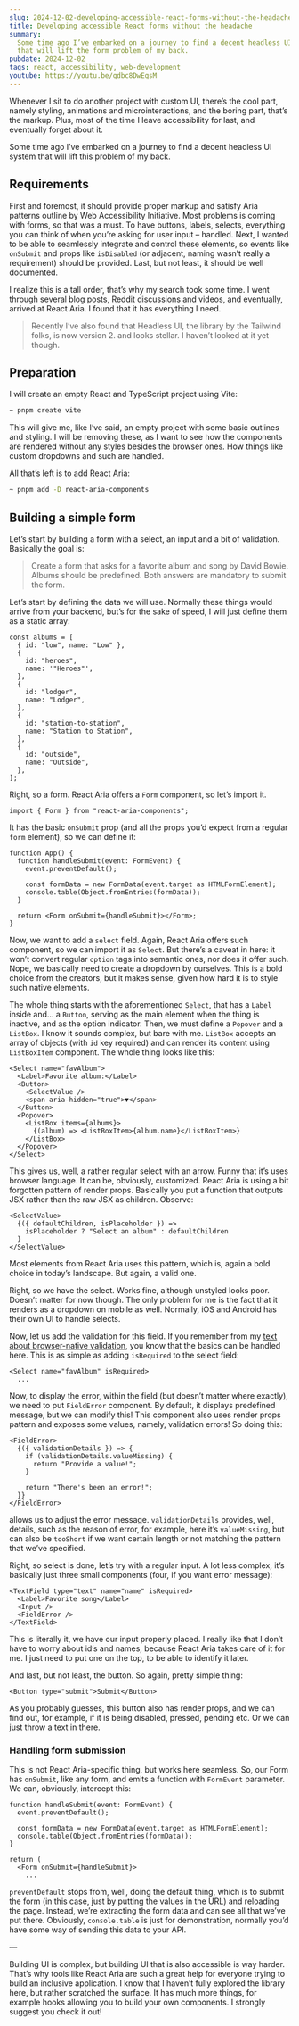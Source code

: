 ```yaml
---
slug: 2024-12-02-developing-accessible-react-forms-without-the-headache
title: Developing accessible React forms without the headache
summary:
  Some time ago I’ve embarked on a journey to find a decent headless UI system
  that will lift the form problem of my back.
pubdate: 2024-12-02
tags: react, accessibility, web-development
youtube: https://youtu.be/qdbc8DwEqsM
---
```


Whenever I sit to do another project with custom UI, there’s the cool part,
namely styling, animations and microinteractions, and the boring part, that’s
the markup. Plus, most of the time I leave accessibility for last, and
eventually forget about it.

Some time ago I’ve embarked on a journey to find a decent headless UI system
that will lift this problem of my back.

## Requirements

First and foremost, it should provide proper markup and satisfy Aria patterns
outline by Web Accessibility Initiative. Most problems is coming with forms, so
that was a must. To have buttons, labels, selects, everything you can think of
when you’re asking for user input – handled. Next, I wanted to be able to
seamlessly integrate and control these elements, so events like `onSubmit` and
props like `isDisabled` (or adjacent, naming wasn’t really a requirement) should
be provided. Last, but not least, it should be well documented.

I realize this is a tall order, that’s why my search took some time. I went
through several blog posts, Reddit discussions and videos, and eventually,
arrived at React Aria. I found that it has everything I need.

> Recently I’ve also found that Headless UI, the library by the Tailwind folks,
> is now version 2. and looks stellar. I haven’t looked at it yet though.

## Preparation

I will create an empty React and TypeScript project using Vite:

```bash
~ pnpm create vite
```

This will give me, like I’ve said, an empty project with some basic outlines and
styling. I will be removing these, as I want to see how the components are
rendered without any styles besides the browser ones. How things like custom
dropdowns and such are handled.

All that’s left is to add React Aria:

```bash
~ pnpm add -D react-aria-components
```

## Building a simple form

Let’s start by building a form with a select, an input and a bit of validation.
Basically the goal is:

> Create a form that asks for a favorite album and song by David Bowie. Albums
> should be predefined. Both answers are mandatory to submit the form.

Let’s start by defining the data we will use. Normally these things would arrive
from your backend, but’s for the sake of speed, I will just define them as a
static array:

```tsx
const albums = [
  { id: "low", name: "Low" },
  {
    id: "heroes",
    name: '"Heroes"',
  },
  {
    id: "lodger",
    name: "Lodger",
  },
  {
    id: "station-to-station",
    name: "Station to Station",
  },
  {
    id: "outside",
    name: "Outside",
  },
];
```

Right, so a form. React Aria offers a `Form` component, so let’s import it.

```tsx
import { Form } from "react-aria-components";
```

It has the basic `onSubmit` prop (and all the props you’d expect from a regular
`form` element), so we can define it:

```tsx
function App() {
  function handleSubmit(event: FormEvent) {
    event.preventDefault();

    const formData = new FormData(event.target as HTMLFormElement);
    console.table(Object.fromEntries(formData));
  }

  return <Form onSubmit={handleSubmit}></Form>;
}
```

Now, we want to add a `select` field. Again, React Aria offers such component,
so we can import it as `Select`. But there’s a caveat in here: it won’t convert
regular `option` tags into semantic ones, nor does it offer such. Nope, we
basically need to create a dropdown by ourselves. This is a bold choice from the
creators, but it makes sense, given how hard it is to style such native
elements.

The whole thing starts with the aforementioned `Select`, that has a `Label`
inside and… a `Button`, serving as the main element when the thing is inactive,
and as the option indicator. Then, we must define a `Popover` and a `ListBox`. I
know it sounds complex, but bare with me. `ListBox` accepts an array of objects
(with `id` key required) and can render its content using `ListBoxItem`
component. The whole thing looks like this:

```tsx
<Select name="favAlbum">
  <Label>Favorite album:</Label>
  <Button>
    <SelectValue />
    <span aria-hidden="true">▼</span>
  </Button>
  <Popover>
    <ListBox items={albums}>
      {(album) => <ListBoxItem>{album.name}</ListBoxItem>}
    </ListBox>
  </Popover>
</Select>
```

This gives us, well, a rather regular select with an arrow. Funny that it’s uses
browser language. It can be, obviously, customized. React Aria is using a bit
forgotten pattern of render props. Basically you put a function that outputs JSX
rather than the raw JSX as children. Observe:

```tsx
<SelectValue>
  {({ defaultChildren, isPlaceholder }) =>
    isPlaceholder ? "Select an album" : defaultChildren
  }
</SelectValue>
```

Most elements from React Aria uses this pattern, which is, again a bold choice
in today’s landscape. But again, a valid one.

Right, so we have the select. Works fine, although unstyled looks poor. Doesn’t
matter for now though. The only problem for me is the fact that it renders as a
dropdown on mobile as well. Normally, iOS and Android has their own UI to handle
selects.

Now, let us add the validation for this field. If you remember from my
[text about browser-native validation](https://buszewski.studio/writings/2024-10-14-form-validation-in-the-browser/),
you know that the basics can be handled here. This is as simple as adding
`isRequired` to the select field:

```tsx
<Select name="favAlbum" isRequired>
  ...
```

Now, to display the error, within the field (but doesn’t matter where exactly),
we need to put `FieldError` component. By default, it displays predefined
message, but we can modify this! This component also uses render props pattern
and exposes some values, namely, validation errors! So doing this:

```tsx
<FieldError>
  {({ validationDetails }) => {
    if (validationDetails.valueMissing) {
      return "Provide a value!";
    }

    return "There's been an error!";
  }}
</FieldError>
```

allows us to adjust the error message. `validationDetails` provides, well,
details, such as the reason of error, for example, here it’s `valueMissing`, but
can also be `tooShort` if we want certain length or not matching the pattern
that we’ve specified.

Right, so select is done, let’s try with a regular input. A lot less complex,
it’s basically just three small components (four, if you want error message):

```tsx
<TextField type="text" name="name" isRequired>
  <Label>Favorite song</Label>
  <Input />
  <FieldError />
</TextField>
```

This is literally it, we have our input properly placed. I really like that I
don’t have to worry about id’s and names, because React Aria takes care of it
for me. I just need to put one on the top, to be able to identify it later.

And last, but not least, the button. So again, pretty simple thing:

```tsx
<Button type="submit">Submit</Button>
```

As you probably guesses, this button also has render props, and we can find out,
for example, if it is being disabled, pressed, pending etc. Or we can just throw
a text in there.

### Handling form submission

This is not React Aria-specific thing, but works here seamless. So, our Form has
`onSubmit`, like any form, and emits a function with `FormEvent` parameter. We
can, obviously, intercept this:

```tsx
function handleSubmit(event: FormEvent) {
  event.preventDefault();

  const formData = new FormData(event.target as HTMLFormElement);
  console.table(Object.fromEntries(formData));
}

return (
  <Form onSubmit={handleSubmit}>
    ...
```

`preventDefault` stops from, well, doing the default thing, which is to submit
the form (in this case, just by putting the values in the URL) and reloading the
page. Instead, we’re extracting the form data and can see all that we’ve put
there. Obviously, `console.table` is just for demonstration, normally you’d have
some way of sending this data to your API.

—

Building UI is complex, but building UI that is also accessible is way harder.
That’s why tools like React Aria are such a great help for everyone trying to
build an inclusive application. I know that I haven’t fully explored the library
here, but rather scratched the surface. It has much more things, for example
hooks allowing you to build your own components. I strongly suggest you check it
out!
